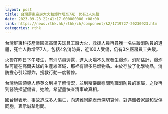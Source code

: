 ```yaml
---
layout: post
title: 台灣屏東廠房大火和爆炸增至7死　仍有3人失蹤
date: 2023-09-23 22:41:17.000000000 +08:00
link: https://news.rthk.hk/rthk/ch/component/k2/1719727-20230923.htm
categories: rthk
---
```


台灣屏東科技產業園區高爾夫球具工廠大火，救援人員再尋獲一名失蹤消防員的遺體，死亡人數增至7人，包括4名消防員，近100人受傷，仍有3名廠房員工失蹤。

火警在昨日下午發生，有消防員透露，進入火場不久就發生爆炸。消防估計，爆炸點可能在高爾夫球的生產線區域，那裡有很多易燃物品。由於存放了化學物品，消防擔心引起爆炸，搜救行動一度暫停。

台灣地區領導人蔡英文到場了解情況，並到殯儀館慰問殉職消防員的家屬，之後再到醫院探望傷者。她說，希望盡快查清事故真相。

國台辦表示，事故造成多人傷亡，向遇難同胞表示深切哀悼，對遇難者家屬和受傷同胞，表示誠摯慰問。
